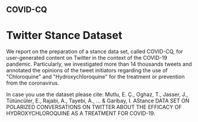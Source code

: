 ## COVID-CQ

# Twitter Stance Dataset

We report on the preparation of a stance data set, called COVID-CQ, for user-generated content on Twitter in the context of the COVID-19 pandemic. Particularly, we investigated more than 14 thousands tweets and annotated the opinions of the tweet initiators regarding the use of "Chloroquine" and "Hydroxychloroquine" for the treatment or prevention from the coronavirus.

In case you use the dataset please cite:
Mutlu, E. Ç., Oghaz, T., Jasser, J., Tütüncüler, E., Rajabi, A., Tayebi, A., ... & Garibay, I. AStance DATA SET ON POLARIZED CONVERSATIONS ON TWITTER ABOUT THE EFFICACY OF HYDROXYCHLOROQUINE AS A TREATMENT FOR COVID-19.
